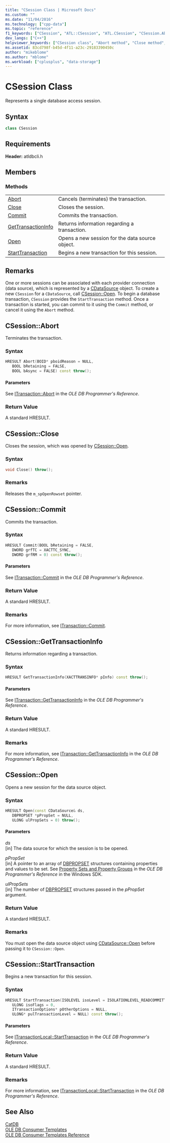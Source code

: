 ```yaml
---
title: "CSession Class | Microsoft Docs"
ms.custom: ""
ms.date: "11/04/2016"
ms.technology: ["cpp-data"]
ms.topic: "reference"
f1_keywords: ["CSession", "ATL::CSession", "ATL.CSession", "CSession.Abort", "CSession::Abort", "ATL.CSession.Abort", "ATL::CSession::Abort", "CSession::Close", "ATL.CSession.Close", "CSession.Close", "ATL::CSession::Close", "CSession.Commit", "ATL.CSession.Commit", "ATL::CSession::Commit", "CSession::Commit", "GetTransactionInfo", "CSession.GetTransactionInfo", "ATL.CSession.GetTransactionInfo", "CSession::GetTransactionInfo", "ATL::CSession::GetTransactionInfo", "ATL::CSession::Open", "CSession::Open", "CSession.Open", "ATL.CSession.Open", "CSession::StartTransaction", "StartTransaction", "ATL.CSession.StartTransaction", "CSession.StartTransaction", "ATL::CSession::StartTransaction"]
dev_langs: ["C++"]
helpviewer_keywords: ["CSession class", "Abort method", "Close method", "Commit method", "GetTransactionInfo method", "Open method", "StartTransaction method"]
ms.assetid: 83cd798f-b45d-4f11-a23c-29183390450c
author: "mikeblome"
ms.author: "mblome"
ms.workload: ["cplusplus", "data-storage"]
---
```

# CSession Class
Represents a single database access session.  
  
## Syntax

```cpp
class CSession  
```  

## Requirements  
 **Header:** atldbcli.h  
  
## Members  
  
### Methods  
  
|||  
|-|-|  
|[Abort](#abort)|Cancels (terminates) the transaction.|  
|[Close](#close)|Closes the session.|  
|[Commit](#commit)|Commits the transaction.|  
|[GetTransactionInfo](#gettransactioninfo)|Returns information regarding a transaction.|  
|[Open](#open)|Opens a new session for the data source object.|  
|[StartTransaction](#starttransaction)|Begins a new transaction for this session.|  
  
## Remarks  
 One or more sessions can be associated with each provider connection (data source), which is represented by a [CDataSource](../../data/oledb/cdatasource-class.md) object. To create a new `CSession` for a `CDataSource`, call [CSession::Open](../../data/oledb/csession-open.md). To begin a database transaction, `CSession` provides the `StartTransaction` method. Once a transaction is started, you can commit to it using the `Commit` method, or cancel it using the `Abort` method.  
  
## <a name="abort"></a> CSession::Abort
Terminates the transaction.  
  
### Syntax  
  
```cpp
HRESULT Abort(BOID* pboidReason = NULL,   
   BOOL bRetaining = FALSE,   
   BOOL bAsync = FALSE) const throw();  
```  
  
#### Parameters  
 See [ITransaction::Abort](/previous-versions/windows/desktop/ms709833\(v=vs.85\)) in the *OLE DB Programmer's Reference*.  
  
### Return Value  
 A standard HRESULT. 

## <a name="close"></a> CSession::Close
Closes the session, which was opened by [CSession::Open](../../data/oledb/csession-open.md).  
  
### Syntax  
  
```cpp
void Close() throw();  
```  
  
### Remarks  
 Releases the `m_spOpenRowset` pointer.  

## <a name="commit"></a> CSession::Commit
Commits the transaction.  
  
### Syntax  
  
```cpp
HRESULT Commit(BOOL bRetaining = FALSE,   
   DWORD grfTC = XACTTC_SYNC,   
   DWORD grfRM = 0) const throw();  
```  
  
#### Parameters  
 See [ITransaction::Commit](/previous-versions/windows/desktop/ms713008\(v=vs.85\)) in the *OLE DB Programmer's Reference*.  
  
### Return Value  
 A standard HRESULT.  
  
### Remarks  
 For more information, see [ITransaction::Commit](/previous-versions/windows/desktop/ms713008\(v=vs.85\)).  

## <a name="gettransactioninfo"></a> CSession::GetTransactionInfo
Returns information regarding a transaction.  
  
### Syntax  
  
```cpp
HRESULT GetTransactionInfo(XACTTRANSINFO* pInfo) const throw();  
```  
  
#### Parameters  
 See [ITransaction::GetTransactionInfo](/previous-versions/windows/desktop/ms714975\(v=vs.85\)) in the *OLE DB Programmer's Reference*.  
  
### Return Value  
 A standard HRESULT.  
  
### Remarks  
 For more information, see [ITransaction::GetTransactionInfo](/previous-versions/windows/desktop/ms714975\(v=vs.85\)) in the *OLE DB Programmer's Reference*. 

## <a name="open"></a> CSession::Open
Opens a new session for the data source object.  
  
### Syntax  
  
```cpp
HRESULT Open(const CDataSource& ds,  
   DBPROPSET *pPropSet = NULL,  
   ULONG ulPropSets = 0) throw();  
```  
  
#### Parameters  
 *ds*  
 [in] The data source for which the session is to be opened.  
  
 *pPropSet*  
 [in] A pointer to an array of [DBPROPSET](/previous-versions/windows/desktop/ms714367\(v=vs.85\)) structures containing properties and values to be set. See [Property Sets and Property Groups](/previous-versions/windows/desktop/ms713696\(v=vs.85\)) in the *OLE DB Programmer's Reference* in the Windows SDK.  
  
 *ulPropSets*  
 [in] The number of [DBPROPSET](/previous-versions/windows/desktop/ms714367\(v=vs.85\)) structures passed in the *pPropSet* argument.  
  
### Return Value  
 A standard HRESULT.  
  
### Remarks  
 You must open the data source object using [CDataSource::Open](../../data/oledb/cdatasource-open.md) before passing it to `CSession::Open`.  

## <a name="starttransaction"></a> CSession::StartTransaction
Begins a new transaction for this session.  
  
### Syntax  
  
```cpp
HRESULT StartTransaction(ISOLEVEL isoLevel = ISOLATIONLEVEL_READCOMMITTED,  
   ULONG isoFlags = 0,  
   ITransactionOptions* pOtherOptions = NULL,  
   ULONG* pulTransactionLevel = NULL) const throw();  
```  
  
#### Parameters  
 See [ITransactionLocal::StartTransaction](/previous-versions/windows/desktop/ms709786\(v=vs.85\)) in the *OLE DB Programmer's Reference*.  
  
### Return Value  
 A standard HRESULT.  
  
### Remarks  
 For more information, see [ITransactionLocal::StartTransaction](/previous-versions/windows/desktop/ms709786\(v=vs.85\)) in the *OLE DB Programmer's Reference*. 
  
## See Also  
 [CatDB](../../visual-cpp-samples.md)   
 [OLE DB Consumer Templates](../../data/oledb/ole-db-consumer-templates-cpp.md)   
 [OLE DB Consumer Templates Reference](../../data/oledb/ole-db-consumer-templates-reference.md)